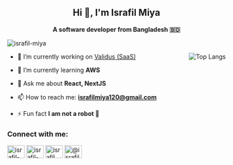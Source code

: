 <h2 align="center">Hi 👋, I'm Israfil Miya</h1>
<p align="center"><b>A software developer from Bangladesh 🇧🇩</b></p>


<p align="left"> <img src="https://komarev.com/ghpvc/?username=israfil-miya&label=Profile%20views&color=0e75b6&style=flat" alt="israfil-miya" /> </p>
<img align="right" src="https://github-readme-stats.vercel.app/api/top-langs/?username=israfil-miya&layout=compact" alt="Top Langs"/>

- 🔭 I’m currently working on [Validus (SaaS)](https://github.com/israfil-miya/validus)

- 🌱 I’m currently learning **AWS**

- 💬 Ask me about **React, NextJS**

- 📫 How to reach me: **israfilmiya120@gmail.com**

- ⚡ Fun fact **I am not a robot 🤖**

<h3 align="left">Connect with me:</h3>
<p align="left">
  <a href="https://linkedin.com/in/israfil-miya" target="_blank"><img align="center" src="https://raw.githubusercontent.com/rahuldkjain/github-profile-readme-generator/master/src/images/icons/Social/linked-in-alt.svg" alt="israfil-miya" height="30" width="40" /></a>
  <a href="https://www.leetcode.com/israfil-miya" target="_blank"><img align="center" src="https://raw.githubusercontent.com/rahuldkjain/github-profile-readme-generator/master/src/images/icons/Social/leet-code.svg" alt="israfil-miya" height="30" width="40" /></a>
  <a href="https://www.facebook.com/israfil.miya.0" target="_blank"><img align="center" src="https://raw.githubusercontent.com/rahuldkjain/github-profile-readme-generator/master/src/images/icons/Social/facebook.svg" alt="israfil.miya.0" height="30" width="40" /></a>
  <a href="https://medium.com/@israfil-miya" target="_blank"><img align="center" src="https://raw.githubusercontent.com/rahuldkjain/github-profile-readme-generator/master/src/images/icons/Social/medium.svg" alt="@israfil-miya" height="30" width="40" /></a>
</p>

